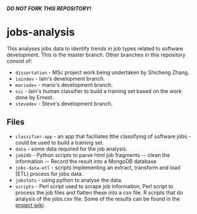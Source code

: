 ***DO NOT FORK THIS REPOSITORY!***
# jobs-analysis
This analyses jobs data to identify trends in job types related to software development. This is the master branch. Other branches in this repository consist of:

* `dissertation` - MSc project work being undertaken by Shicheng Zhang.
* `iaindev` - Iain's development branch.
* `mariodev` - mario's development branch.
* `ssi` - Iain's human classifier to build a training set based on the work done by Ernest.
* `stevedev` - Steve's development branch.

## Files

* `classifier-app` - an app that faciliates tthe classifying of software jobs - could be used to build a training set.
* `data` - some data required for the job analysis.
* `job2db` - Python scripts to parse html job fragments -- clean the information -- Record the result into a MongoDB database
* `jobs-data-etl` - scripts implementing an extract, transform and load (ETL) process for jobs data.
* `jobstats` - using python to analyse the data.
* `scripts` - Perl script used to scrape job information, Perl script to process the job files and flatten these into a csv file. R scripts that do analysis of the jobs.csv file. Some of the results can be found in the [project wiki](https://github.com/softwaresaved/jobs-analysis/wiki).

